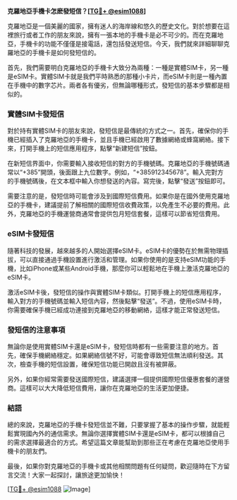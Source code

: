 **克羅地亞手機卡怎麽發短信？[[TG💪+ @esim1088](https://t.me/s/esim1088)]**

克羅地亞是一個美麗的國家，擁有迷人的海岸線和悠久的歷史文化。對於想要在這裡旅行或者工作的朋友來說，擁有一張本地的手機卡是必不可少的。而在克羅地亞，手機卡的功能不僅僅是接電話，還包括發送短信。今天，我們就來詳細聊聊克羅地亞的手機卡是如何發短信的。

首先，我們需要明白克羅地亞的手機卡大致分為兩種：一種是實體SIM卡，另一種是eSIM卡。實體SIM卡就是我們平時熟悉的那種小卡片，而eSIM卡則是一種內置在手機中的數字芯片。兩者各有優劣，但無論哪種形式，發短信的基本步驟都是相似的。

### 實體SIM卡發短信

對於持有實體SIM卡的朋友來說，發短信是最傳統的方式之一。首先，確保你的手機已經插入了克羅地亞的手機卡，並且手機已經啟用了數據網絡或蜂窩網絡。接下來，打開手機上的短信應用程序，點擊“新建短信”按鈕。

在新短信界面中，你需要輸入接收短信的對方的手機號碼。克羅地亞的手機號碼通常以“+385”開頭，後面跟上九位數字。例如，“+385912345678”。輸入完對方的手機號碼後，在文本框中輸入你想發送的內容。寫完後，點擊“發送”按鈕即可。

需要注意的是，發短信時可能會涉及到國際短信費用。如果你是在國外使用克羅地亞的手機卡，建議提前了解相關的國際短信收費政策，以免產生不必要的費用。此外，克羅地亞的手機運營商通常會提供包月短信套餐，這樣可以節省短信費用。

### eSIM卡發短信

隨著科技的發展，越來越多的人開始選擇eSIM卡。eSIM卡的優勢在於無需物理插拔，可以直接通過手機設置進行激活和管理。如果你使用的是支持eSIM功能的手機，比如iPhone或某些Android手機，那麼你可以輕鬆地在手機上激活克羅地亞的eSIM卡。

激活eSIM卡後，發短信的操作與實體SIM卡類似。打開手機上的短信應用程序，輸入對方的手機號碼並輸入短信內容，然後點擊“發送”。不過，使用eSIM卡時，你需要確保手機已經成功連接到克羅地亞的移動網絡，這樣才能正常發送短信。

### 發短信的注意事項

無論你是使用實體SIM卡還是eSIM卡，發短信時都有一些需要注意的地方。首先，確保手機網絡穩定。如果網絡信號不好，可能會導致短信無法順利發送。其次，檢查手機的短信設置，確保短信功能已開啟且沒有被屏蔽。

另外，如果你經常需要發送國際短信，建議選擇一個提供國際短信優惠套餐的運營商。這樣可以大大降低短信費用，讓你在克羅地亞的生活更加便捷。

### 結語

總的來說，克羅地亞的手機卡發短信並不難，只要掌握了基本的操作步驟，就能輕鬆實現國內外的通信需求。無論你選擇實體SIM卡還是eSIM卡，都可以根據自己的需求選擇最適合的方式。希望這篇文章能幫助到那些正在考慮在克羅地亞使用手機卡的朋友們。

最後，如果你對克羅地亞的手機卡或其他相關問題有任何疑問，歡迎隨時在下方留言交流！大家一起探討，讓旅途更加愉快！

[[TG💪+ @esim1088](https://t.me/s/esim1088) ![Image](https://i.postimg.cc/4NQfJmqS/Snipaste-2025-05-13-00-14-12.png)]